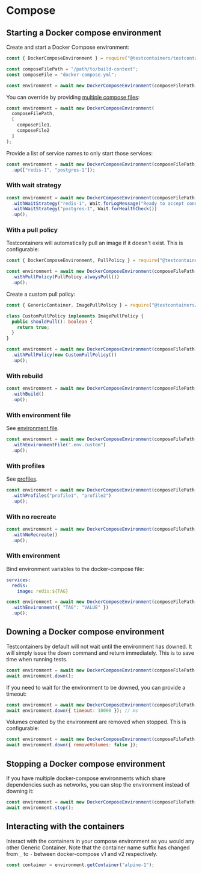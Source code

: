 # Compose

## Starting a Docker compose environment

Create and start a Docker Compose environment:

```javascript
const { DockerComposeEnvironment } = require("@testcontainers/testcontainers");

const composeFilePath = "/path/to/build-context";
const composeFile = "docker-compose.yml";

const environment = await new DockerComposeEnvironment(composeFilePath, composeFile).up();
```

You can override by providing [multiple compose files](https://docs.docker.com/compose/extends/#multiple-compose-files):

```javascript
const environment = await new DockerComposeEnvironment(
  composeFilePath, 
  [
    composeFile1, 
    composeFile2
  ]
);
```

Provide a list of service names to only start those services:

```javascript
const environment = await new DockerComposeEnvironment(composeFilePath, composeFile)
  .up(["redis-1", "postgres-1"]);
```

### With wait strategy

```javascript
const environment = await new DockerComposeEnvironment(composeFilePath, composeFile)
  .withWaitStrategy("redis-1", Wait.forLogMessage("Ready to accept connections"))
  .withWaitStrategy("postgres-1", Wait.forHealthCheck())
  .up();
```

### With a pull policy

Testcontainers will automatically pull an image if it doesn't exist. This is configurable:

```javascript
const { DockerComposeEnvironment, PullPolicy } = require("@testcontainers/testcontainers");

const environment = await new DockerComposeEnvironment(composeFilePath, composeFile)
  .withPullPolicy(PullPolicy.alwaysPull())
  .up();
```

Create a custom pull policy:

```typescript
const { GenericContainer, ImagePullPolicy } = require("@testcontainers/testcontainers");

class CustomPullPolicy implements ImagePullPolicy {
  public shouldPull(): boolean {
    return true;
  }
}

const environment = await new DockerComposeEnvironment(composeFilePath, composeFile)
  .withPullPolicy(new CustomPullPolicy())
  .up();
```

### With rebuild

```javascript
const environment = await new DockerComposeEnvironment(composeFilePath, composeFile)
  .withBuild()
  .up();
```

### With environment file

See [environment file](https://docs.docker.com/compose/environment-variables/#using-the---env-file--option).

```javascript
const environment = await new DockerComposeEnvironment(composeFilePath, composeFile)
  .withEnvironmentFile(".env.custom")
  .up();
```

### With profiles

See [profiles](https://docs.docker.com/compose/profiles/).

```javascript
const environment = await new DockerComposeEnvironment(composeFilePath, composeFile)
  .withProfiles("profile1", "profile2")
  .up();
```

### With no recreate

```javascript
const environment = await new DockerComposeEnvironment(composeFilePath, composeFile)
  .withNoRecreate()
  .up();
```

### With environment

Bind environment variables to the docker-compose file:

```yaml
services:
  redis:
    image: redis:${TAG}
```

```javascript
const environment = await new DockerComposeEnvironment(composeFilePath, composeFile)
  .withEnvironment({ "TAG": "VALUE" })
  .up();
```

## Downing a Docker compose environment

Testcontainers by default will not wait until the environment has downed. It will simply issue the down command and return immediately. This is to save time when running tests.

```javascript
const environment = await new DockerComposeEnvironment(composeFilePath, composeFile).up();
await environment.down();
```

If you need to wait for the environment to be downed, you can provide a timeout:

```javascript
const environment = await new DockerComposeEnvironment(composeFilePath, composeFile).up();
await environment.down({ timeout: 10000 }); // ms
```

Volumes created by the environment are removed when stopped. This is configurable:

```javascript
const environment = await new DockerComposeEnvironment(composeFilePath, composeFile).up();
await environment.down({ removeVolumes: false });
```

## Stopping a Docker compose environment

If you have multiple docker-compose environments which share dependencies such as networks, you can stop the environment instead of downing it:

```javascript
const environment = await new DockerComposeEnvironment(composeFilePath, composeFile).up();
await environment.stop();
```

## Interacting with the containers

Interact with the containers in your compose environment as you would any other Generic Container. Note that the container name suffix has changed from `_` to `-` between docker-compose v1 and v2 respectively.

```javascript
const container = environment.getContainer("alpine-1");
```
